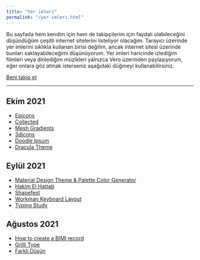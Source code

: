 ```yaml
---
title: "Yer imleri"
permalink: "/yer-imleri.html"
---
```

Bu sayfada hem kendim için hem de takipçilerim için faydalı olabileceğini düşündüğüm çeşitli internet sitelerini listeliyor olacağım. Tarayıcı üzerinde yer imlerini sıklıkla kullanan birisi değilim, ancak internet sitesi üzerinde bunları saklayabileceğimi düşünüyorum. Yer imleri haricinde izlediğim filmleri veya dinlediğim müzikleri yalnızca Vero üzerinden paylaşıyorum, eğer onlara göz atmak isterseniz aşağıdaki düğmeyi kullanabilirsiniz.

<a class="btn btn-warning" href="https://vero.co/tolgaaaltas/">Beni takip et</a>

---

## Ekim 2021
- [Epicons](https://www.epicons.co/)
- [Collected](https://collected.jonaspelzer.com/)
- [Mesh Gradients](https://www.meshgradients.com/)
- [3dicons](https://3dicons.co/)
- [Doodle Ipsum](https://doodleipsum.com/)
- [Dracula Theme](https://draculatheme.com/)

## Eylül 2021

- [Material Design Theme & Palette Color Generator](http://mcg.mbitson.com/)
- [Hakim El Hattab](https://hakim.se)
- [Shapefest](https://www.shapefest.com)
- [Workman Keyboard Layout](https://workmanlayout.org)
- [Typing Study](https://www.typingstudy.com/tr-turkish_q-2/)


## Ağustos 2021

- [How to create a BIMI record](https://www.dmarcanalyzer.com/bimi/how-to-create-a-bimi-record/)
- [Grilli Type](https://www.grillitype.com)
- [Farklı Düşün](https://farkli-dusun.simplecast.com/)
